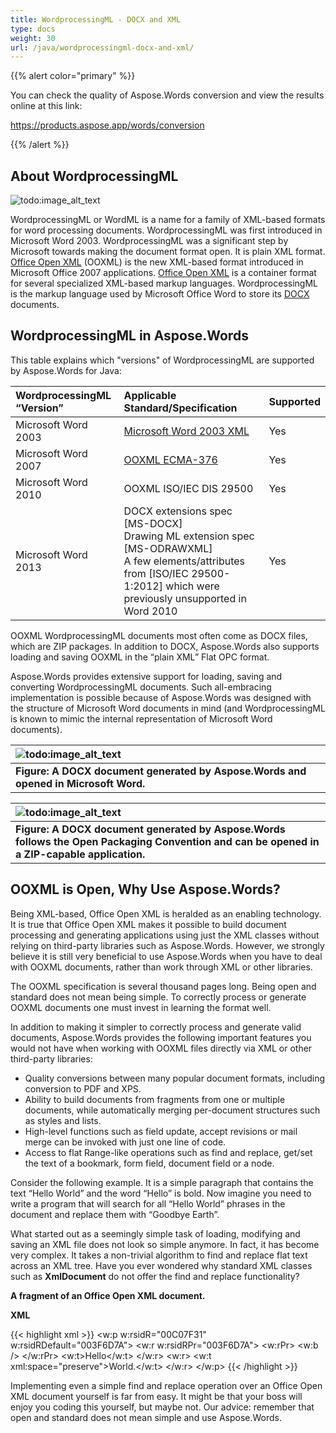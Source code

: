 ```yaml
---
title: WordprocessingML - DOCX and XML
type: docs
weight: 30
url: /java/wordprocessingml-docx-and-xml/
---
```


{{% alert color="primary" %}} 

You can check the quality of Aspose.Words conversion and view the results online at this link:

<https://products.aspose.app/words/conversion>

{{% /alert %}} 

## **About WordprocessingML**

![todo:image_alt_text](wordprocessingml-docx-and-xml_1.png)

WordprocessingML or WordML is a name for a family of XML-based formats for word processing documents.
WordprocessingML was first introduced in Microsoft Word 2003. WordprocessingML was a significant step by Microsoft towards making the document format open. It is plain XML format.
[Office Open XML](http://en.wikipedia.org/wiki/Office_Open_XML) (OOXML) is the new XML-based format introduced in Microsoft Office 2007 applications. [Office Open XML](http://en.wikipedia.org/wiki/Office_Open_XML) is a container format for several specialized XML-based markup languages. WordprocessingML is the markup language used by Microsoft Office Word to store its [DOCX ](https://docs.fileformat.com/word-processing/docx/)documents.

## **WordprocessingML in Aspose.Words**

This table explains which "versions" of WordprocessingML are supported by Aspose.Words for Java:

|WordprocessingML “Version”|Applicable Standard/Specification|Supported|
| :- | :- | :- |
|Microsoft Word 2003|[Microsoft Word 2003 XML](http://en.wikipedia.org/wiki/Microsoft_Office_XML_formats)|Yes|
|Microsoft Word 2007|[OOXML ECMA-376](http://www.ecma-international.org/publications/standards/Ecma-376.htm)|Yes|
|Microsoft Word 2010|OOXML ISO/IEC DIS 29500|Yes|
|Microsoft Word 2013|DOCX extensions spec [MS-DOCX]<br>Drawing ML extension spec [MS-ODRAWXML]<br>A few elements/attributes from [ISO/IEC 29500-1:2012] which were previously unsupported in Word 2010|Yes|

OOXML WordprocessingML documents most often come as DOCX files, which are ZIP packages. In addition to DOCX, Aspose.Words also supports loading and saving OOXML in the “plain XML” Flat OPC format.

Aspose.Words provides extensive support for loading, saving and converting WordprocessingML documents. Such all-embracing implementation is possible because of Aspose.Words was designed with the structure of Microsoft Word documents in mind (and WordprocessingML is known to mimic the internal representation of Microsoft Word documents).

|![todo:image_alt_text](wordprocessingml-docx-and-xml_2.png)|
| :- |
|**Figure: A DOCX document generated by Aspose.Words and opened in Microsoft Word.**|


|![todo:image_alt_text](wordprocessingml-docx-and-xml_3.png)|
| :- |
|**Figure: A DOCX document generated by Aspose.Words follows the Open Packaging Convention and can be opened in a ZIP-capable application.**|

## **OOXML is Open, Why Use Aspose.Words?**

Being XML-based, Office Open XML is heralded as an enabling technology. It is true that Office Open XML makes it possible to build document processing and generating applications using just the XML classes without relying on third-party libraries such as Aspose.Words. However, we strongly believe it is still very beneficial to use Aspose.Words when you have to deal with OOXML documents, rather than work through XML or other libraries.

The OOXML specification is several thousand pages long. Being open and standard does not mean being simple. To correctly process or generate OOXML documents one must invest in learning the format well.

In addition to making it simpler to correctly process and generate valid documents, Aspose.Words provides the following important features you would not have when working with OOXML files directly via XML or other third-party libraries:

- Quality conversions between many popular document formats, including conversion to PDF and XPS.
- Ability to build documents from fragments from one or multiple documents, while automatically merging per-document structures such as styles and lists.
- High-level functions such as field update, accept revisions or mail merge can be invoked with just one line of code.
- Access to flat Range-like operations such as find and replace, get/set the text of a bookmark, form field, document field or a node.

Consider the following example. It is a simple paragraph that contains the text “Hello World” and the word “Hello” is bold. Now imagine you need to write a program that will search for all “Hello World” phrases in the document and replace them with “Goodbye Earth”.

What started out as a seemingly simple task of loading, modifying and saving an XML file does not look so simple anymore. In fact, it has become very complex. It takes a non-trivial algorithm to find and replace flat text across an XML tree. Have you ever wondered why standard XML classes such as **XmlDocument** do not offer the find and replace functionality?

**A fragment of an Office Open XML document.**

**XML**

{{< highlight xml >}}
<w:p w:rsidR="00C07F31" w:rsidRDefault="003F6D7A">
<w:r w:rsidRPr="003F6D7A">
<w:rPr>
<w:b /> 
</w:rPr>
<w:t>Hello</w:t> 
</w:r>
<w:r>
<w:t xml:space="preserve">World.</w:t> 
</w:r>
</w:p>
{{< /highlight >}}

Implementing even a simple find and replace operation over an Office Open XML document yourself is far from easy. It might be that your boss will enjoy you coding this yourself, but maybe not. Our advice: remember that open and standard does not mean simple and use Aspose.Words.
